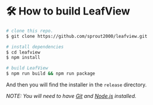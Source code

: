 # :hammer_and_wrench: How to build LeafView

```sh
# clone this repo.
$ git clone https://github.com/sprout2000/leafview.git

# install dependencies
$ cd leafview
$ npm install

# build LeafView
$ npm run build && npm run package
```

And then you will find the installer in the `release` directory.

_NOTE: You will need to have [Git](https://git-scm.com/) and [Node.js](https://nodejs.org/en/) installed._

